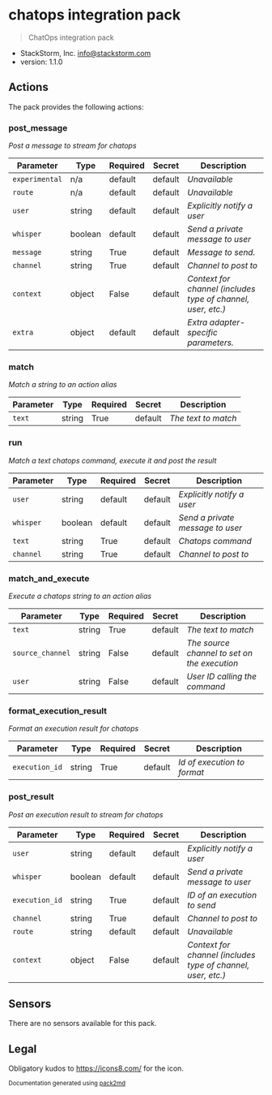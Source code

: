 # chatops integration pack

> ChatOps integration pack

- StackStorm, Inc. <info@stackstorm.com>
- version: 1.1.0

## Actions


The pack provides the following actions:

### post_message
_Post a message to stream for chatops_

| Parameter | Type | Required | Secret | Description |
|---|---|---|---|---|
| `experimental` | n/a | default | default | _Unavailable_ |
| `route` | n/a | default | default | _Unavailable_ |
| `user` | string | default | default | _Explicitly notify a user_ |
| `whisper` | boolean | default | default | _Send a private message to user_ |
| `message` | string | True | default | _Message to send._ |
| `channel` | string | True | default | _Channel to post to_ |
| `context` | object | False | default | _Context for channel (includes type of channel, user, etc.)_ |
| `extra` | object | default | default | _Extra adapter-specific parameters._ |
### match
_Match a string to an action alias_

| Parameter | Type | Required | Secret | Description |
|---|---|---|---|---|
| `text` | string | True | default | _The text to match_ |
### run
_Match a text chatops command, execute it and post the result_

| Parameter | Type | Required | Secret | Description |
|---|---|---|---|---|
| `user` | string | default | default | _Explicitly notify a user_ |
| `whisper` | boolean | default | default | _Send a private message to user_ |
| `text` | string | True | default | _Chatops command_ |
| `channel` | string | True | default | _Channel to post to_ |
### match_and_execute
_Execute a chatops string to an action alias_

| Parameter | Type | Required | Secret | Description |
|---|---|---|---|---|
| `text` | string | True | default | _The text to match_ |
| `source_channel` | string | False | default | _The source channel to set on the execution_ |
| `user` | string | False | default | _User ID calling the command_ |
### format_execution_result
_Format an execution result for chatops_

| Parameter | Type | Required | Secret | Description |
|---|---|---|---|---|
| `execution_id` | string | True | default | _Id of execution to format_ |
### post_result
_Post an execution result to stream for chatops_

| Parameter | Type | Required | Secret | Description |
|---|---|---|---|---|
| `user` | string | default | default | _Explicitly notify a user_ |
| `whisper` | boolean | default | default | _Send a private message to user_ |
| `execution_id` | string | True | default | _ID of an execution to send_ |
| `channel` | string | True | default | _Channel to post to_ |
| `route` | string | default | default | _Unavailable_ |
| `context` | object | False | default | _Context for channel (includes type of channel, user, etc.)_ |



## Sensors

There are no sensors available for this pack.


## Legal

Obligatory kudos to https://icons8.com/ for the icon.

<sub>Documentation generated using [pack2md](https://github.com/nzlosh/pack2md)</sub>